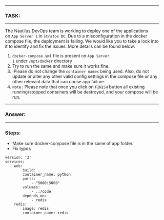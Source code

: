 
---
### TASK:
---
The Nautilus DevOps team is working to deploy one of the applications on `App Server 1` in `Stratos DC`. Due to a misconfiguration in the docker compose file, the deployment is failing. We would like you to take a look into it to identify and fix the issues. More details can be found below:
1. `docker-compose.yml` file is present on `App Server 1` under `/opt/docker` directory
2. Try to run the same and make sure it works fine.
3.  Please do not change the `container names` being used. Also, do not update or alter any other valid config settings in the compose file or any other relevant data that can cause app failure.
4. `Note:` Please note that once you click on `FINISH` button all existing running/stopped containers will be destroyed, and your compose will be run.

---
### Answer:
---
### Steps:
-  Make sure docker-compose file is in the same of app folder.
-  Fix typos
```
version: '3'
services:
    web:
        build: .
        container_name: python
        ports:
            - "5000:5000"
        volumes:
            - .:/code
        depends_on:
            - redis
    redis:
        image: redis
        container_name: redis
```